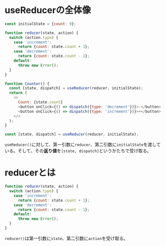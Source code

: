 # useReducerの全体像

```javascript
const initialState = {count: 0};

function reducer(state, action) {
  switch (action.type) {
    case 'increment':
      return {count: state.count + 1};
    case 'decrement':
      return {count: state.count - 1};
    default:
      throw new Error();
  }
}

function Counter() {
  const [state, dispatch] = useReducer(reducer, initialState);
  return (
    <>
      Count: {state.count}
      <button onClick={() => dispatch({type: 'decrement'})}>-</button>
      <button onClick={() => dispatch({type: 'increment'})}>+</button>
    </>
  );
}
```

```javascript
const [state, dispatch] = useReducer(reducer, initialState);
```

`useReducer()`に対して、第一引数に`reducer`、第二引数に`initialState`を渡している。そして、その**返り値**を`[state, dispatch]`というかたちで受け取る。

# reducerとは

```javascript
function reducer(state, action) {
  switch (action.type) {
    case 'increment':
      return {count: state.count + 1};
    case 'decrement':
      return {count: state.count - 1};
    default:
      throw new Error();
  }
}
```

`reducer()`は第一引数に`state`、第二引数に`action`を受け取る。